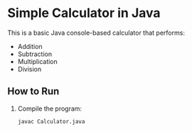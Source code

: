 # Simple Calculator in Java

This is a basic Java console-based calculator that performs:

- Addition
- Subtraction
- Multiplication
- Division

## How to Run

1. Compile the program:
   ```bash
   javac Calculator.java
